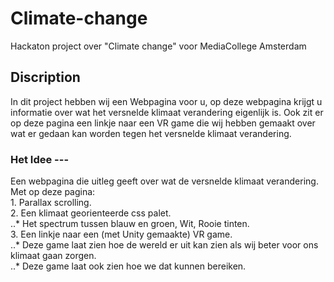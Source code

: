 # Climate-change
Hackaton project over "Climate change" voor MediaCollege Amsterdam

## Discription
In dit project hebben wij een Webpagina voor u, op deze webpagina krijgt u informatie over wat het versnelde klimaat verandering eigenlijk is. Ook zit er op deze pagina een linkje naar een VR game die wij hebben gemaakt over wat er gedaan kan worden tegen het versnelde klimaat verandering.

### Het Idee  ---
Een webpagina die uitleg geeft over wat de versnelde klimaat verandering.  
  Met op deze pagina:  
    1. Parallax scrolling.  
    2. Een klimaat georienteerde css palet.  
        ..* Het spectrum tussen blauw en groen, Wit, Rooie tinten.  
    3. Een linkje naar een (met Unity gemaakte) VR game.  
        ..* Deze game laat zien hoe de wereld er uit kan zien als wij beter voor ons klimaat gaan zorgen.  
        ..* Deze game laat ook zien hoe we dat kunnen bereiken.  
